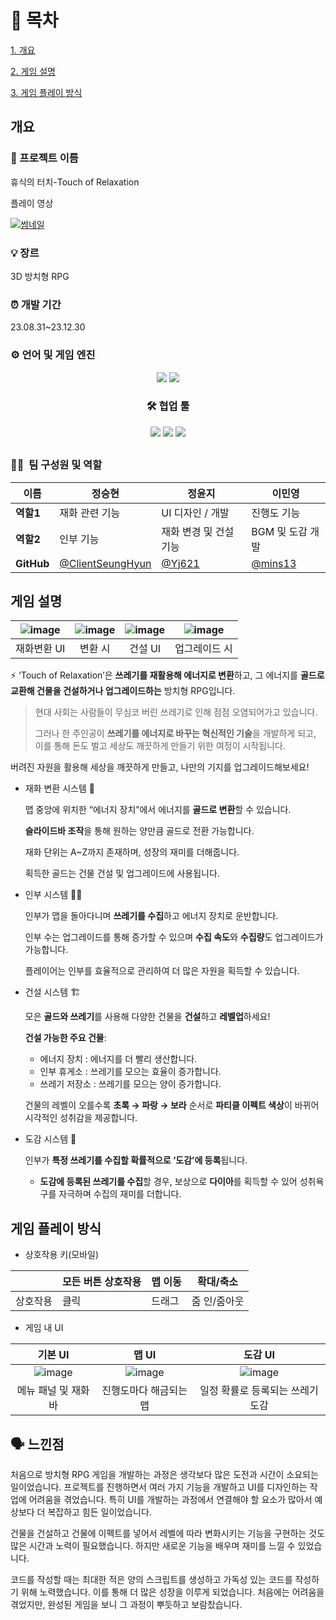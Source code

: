 # 📄 목차
[1. 개요](#개요)

[2. 게임 설명](#게임-설명)

[3. 게임 플레이 방식](#게임-플레이-방식)

## 개요


### 📌 프로젝트 이름

휴식의 터치-Touch of Relaxation

플레이 영상

[![썸네일](https://github.com/user-attachments/assets/7f94ac33-200c-42fc-8833-d950ca7222c1)](https://youtu.be/YP4jrPnTRBs)

### 💡 장르

3D 방치형 RPG

### ⏰ 개발 기간

23.08.31~23.12.30

### ⚙️ **언어 및 게임 엔진**

</div>
<p align="center">
<img src="https://img.shields.io/badge/Unity-100000?style=for-the-badge&logo=unity&logoColor=white">
<img src="https://img.shields.io/badge/C%23-239120?style=for-the-badge&logo=c-sharp&logoColor=white">

</p>

<div align="center">

### 🛠️ **협업 툴**

</div>

<p align="center">
<img src="https://img.shields.io/badge/Notion-000000?style=for-the-badge&logo=notion&logoColor=white">

<img src="https://img.shields.io/badge/Discord-7289DA?style=for-the-badge&logo=discord&logoColor=white">

<img src="https://img.shields.io/badge/GitHub-100000?style=for-the-badge&logo=github&logoColor=white">
</p>

## 

### 👩‍💻  **팀 구성원 및 역할**

| **이름** | 정승현 | 정윤지 | 이민영 |
| --- | --- | --- | --- |
| **역할1** | 재화 관련 기능 | UI 디자인 / 개발 | 진행도 기능 |
| **역할2** | 인부 기능 | 재화 변경 및 건설 기능 | BGM 및 도감 개발 |
| **GitHub** | [@ClientSeungHyun](https://github.com/ClientSeungHyun) | [@Yj621](https://github.com/Yj621) |[@mins13](https://github.com/mins13) |

## 게임 설명


| ![image](https://github.com/user-attachments/assets/0adc638d-d8ce-445b-a857-e014bfb62881)| ![image](https://github.com/user-attachments/assets/8562765e-4254-4971-91ee-22402325c2aa) | ![image](https://github.com/user-attachments/assets/524ab013-5d51-4266-a14f-b5aac7f19604) | ![image](https://github.com/user-attachments/assets/68695a78-e00e-40ef-a434-4d002dd2beec)
| :---: | :---: | :---: | :---: |
| 재화변환 UI | 변환 시 | 건설 UI | 업그레이드 시 |


⚡ ‘Touch of Relaxation’은 **쓰레기를 재활용해 에너지로 변환**하고, 그 에너지를 **골드로 교환해 건물을 건설하거나 업그레이드하는** 방치형 RPG입니다.

> 현대 사회는 사람들이 무심코 버린 쓰레기로 인해 점점 오염되어가고 있습니다.
> 
> 
> 그러나 한 주인공이 **쓰레기를 에너지로 바꾸는 혁신적인 기술**을 개발하게 되고, 이를 통해 돈도 벌고 세상도 깨끗하게 만들기 위한 여정이 시작됩니다.
> 

버려진 자원을 활용해 세상을 깨끗하게 만들고, 나만의 기지를 업그레이드해보세요!

- 재화 변환 시스템 💸
    
    맵 중앙에 위치한 “에너지 장치”에서 에너지를 **골드로 변환**할 수 있습니다.
    
    **슬라이드바 조작**을 통해 원하는 양만큼 골드로 전환 가능합니다.
    
    재화 단위는 A~Z까지 존재하며, 성장의 재미를 더해줍니다.
    
    획득한 골드는 건물 건설 및 업그레이드에 사용됩니다.
    
- 인부 시스템  👷‍♂️
    
    인부가 맵을 돌아다니며 **쓰레기를 수집**하고 에너지 장치로 운반합니다.
    
    인부 수는 업그레이드를 통해 증가할 수 있으며 **수집 속도**와 **수집량**도 업그레이드가 가능합니다.
    
    플레이어는 인부를 효율적으로 관리하여 더 많은 자원을 획득할 수 있습니다.
    
- 건설 시스템 🏗️
    
    모은 **골드와 쓰레기**를 사용해 다양한 건물을 **건설**하고 **레벨업**하세요!
    
    **건설 가능한 주요 건물**:
    
    - 에너지 장치 : 에너지를 더 빨리 생산합니다.
    - 인부 휴게소 : 쓰레기를 모으는 효율이 증가합니다.
    - 쓰레기 저장소 : 쓰레기를 모으는 양이 증가합니다.
    
    건물의 레벨이 오를수록 **초록 → 파랑 → 보라** 순서로 **파티클 이펙트 색상**이 바뀌어 시각적인 성취감을 제공합니다.
    
- 도감 시스템 📔
    
    인부가 **특정 쓰레기를 수집할 확률적으로 ‘도감’에 등록**됩니다.
    
    - **도감에 등록된 쓰레기를 수집**할 경우, 보상으로 **다이아**를 획득할 수 있어 성취욕구를 자극하며 수집의 재미를 더합니다.

## 게임 플레이 방식

- 상호작용 키(모바일)

|  | 모든 버튼 상호작용 | 맵 이동 | 확대/축소 |
| --- | --- | --- | --- |
| 상호작용 | 클릭 | 드래그 | 줌 인/줌아웃 |

- 게임 내 UI

| 기본 UI | 맵 UI | 도감 UI | 
| :---: | :---: | :---: | 
| ![image](https://github.com/user-attachments/assets/74630d17-9da0-4e0c-8f95-7ae576850b02)| ![image](https://github.com/user-attachments/assets/ca3b6f81-44ee-4c76-bfaf-be26ba90ccae)| ![image](https://github.com/user-attachments/assets/135541dd-ba20-42fc-8af1-be557f9f8038) |
| 메뉴 패널 및 재화 바 | 진행도마다 해금되는 맵 | 일정 확률로 등록되는 쓰레기 도감 | 

## 🗣️ 느낀점

처음으로 방치형 RPG 게임을 개발하는 과정은 생각보다 많은 도전과 시간이 소요되는 일이었습니다. 프로젝트를 진행하면서 여러 가지 기능을 개발하고 UI를 디자인하는 작업에 어려움을 겪었습니다. 특히 UI를 개발하는 과정에서 연결해야 할 요소가 많아서 예상보다 더 복잡하고 힘든 일이었습니다.

건물을 건설하고 건물에 이펙트를 넣어서 레벨에 따라 변화시키는 기능을 구현하는 것도 많은 시간과 노력이 필요했습니다. 하지만 새로운 기능을 배우며 재미를 느낄 수 있었습니다.

코드를 작성할 때는 최대한 적은 양의 스크립트를 생성하고 가독성 있는 코드를 작성하기 위해 노력했습니다. 이를 통해 더 많은 성장을 이루게 되었습니다. 처음에는 어려움을 겪었지만, 완성된 게임을 보니 그 과정이 뿌듯하고 보람찼습니다.
